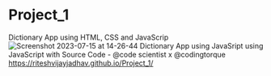 # Project_1
Dictionary App using HTML, CSS and JavaScrip
<br>
![Screenshot 2023-07-15 at 14-26-44 Dictionary App using JavaSript using JavaScript with Source Code - @code scientist x @codingtorque](https://github.com/riteshvijayjadhav/Project_1/assets/121049948/f3864e0b-03a0-42d4-bb24-35429173e234)
<br>
https://riteshvijayjadhav.github.io/Project_1/
